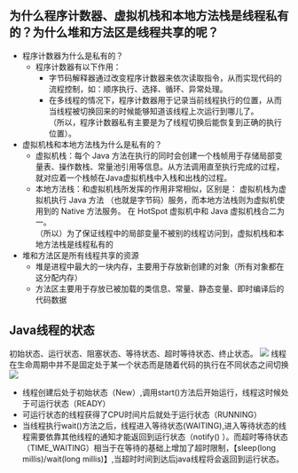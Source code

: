 ## 为什么程序计数器、虚拟机栈和本地方法栈是线程私有的？为什么堆和方法区是线程共享的呢？

- 程序计数器为什么是私有的？
    - 程序计数器有以下作用：
        - 字节码解释器通过改变程序计数器来依次读取指令，从而实现代码的流程控制，如：顺序执行、选择、循环、异常处理。
        - 在多线程的情况下，程序计数器用于记录当前线程执行的位置，从而当线程被切换回来的时候能够知道该线程上次运行到哪儿了。<br/>
          （所以，程序计数器私有主要是为了线程切换后能恢复到正确的执行位置）。
- 虚拟机栈和本地方法栈为什么是私有的？
    - 虚拟机栈：每个 Java 方法在执行的同时会创建一个栈帧用于存储局部变量表、操作数栈、常量池引用等信息。从方法调用直至执行完成的过程，就对应着一个栈帧在Java虚拟机栈中入栈和出栈的过程。
    - 本地方法栈：和虚拟机栈所发挥的作用非常相似，区别是： 虚拟机栈为虚拟机执行 Java 方法 （也就是字节码）服务，而本地方法栈则为虚拟机使用到的 Native 方法服务。 在 HotSpot 虚拟机中和 Java
      虚拟机栈合二为一。<br/>
      （所以）为了保证线程中的局部变量不被别的线程访问到，虚拟机栈和本地方法栈是线程私有的
- 堆和方法区是所有线程共享的资源
    - 堆是进程中最大的一块内存，主要用于存放新创建的对象（所有对象都在这分配内存）
    - 方法区主要用于存放已被加载的类信息、常量、静态变量、即时编译后的代码数据

## Java线程的状态

初始状态、运行状态、阻塞状态、等待状态、超时等待状态、终止状态。
![](https://llhyoudao.oss-cn-shenzhen.aliyuncs.com/%E6%9C%89%E9%81%93%E4%BA%91/110.jpg)
线程在生命周期中并不是固定处于某一个状态而是随着代码的执行在不同状态之间切换
![](https://llhyoudao.oss-cn-shenzhen.aliyuncs.com/%E6%9C%89%E9%81%93%E4%BA%91/111.jpg)

* 线程创建后处于初始状态（New）,调用start()方法后开始运行，线程这时候处于可运行状态（READY）
* 可运行状态的线程获得了CPU时间片后就处于运行状态（RUNNING）
* 当线程执行wait()方法之后，线程进入等待状态(WAITING),进入等待状态的线程需要依靠其他线程的通知才能返回到运行状态（notify()
  ）。而超时等待状态（TIME_WAITING）相当于在等待的基础上增加了超时限制，【sleep(long millis)/wait(long millis)】,当超时时间到达后java线程将会返回到运行状态。
